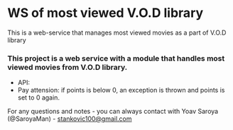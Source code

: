 # WS of most viewed V.O.D library
This is a web-service that manages most viewed movies as a part of V.O.D library

### This project is a web service with a module that handles most viewed movies from V.O.D library.
* API: 
* Pay attension: if points is below 0, an exception is thrown and points is set to 0 again.

For any questions and notes - you can always contact with Yoav Saroya (@SaroyaMan) - stankovic100@gmail.com